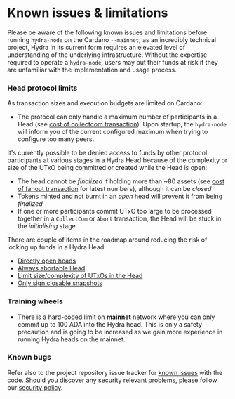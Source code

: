 # Known issues & limitations

Please be aware of the following known issues and limitations before running `hydra-node` on the Cardano `--mainnet`; as an incredibly technical project, Hydra in its current form requires an elevated level of understanding of the underlying infrastructure. Without the expertise required to operate a `hydra-node`, users may put their funds at risk if they are unfamiliar with the implementation and usage process.

### Head protocol limits

As transaction sizes and execution budgets are limited on Cardano:

- The protocol can only handle a maximum number of participants in a Head (see [cost of collectcom transaction](/benchmarks/transaction-cost/#cost-of-collectcom-transaction)). Upon startup, the `hydra-node` will inform you of the current configured maximum when trying to configure too many peers.

It's currently possible to be denied access to funds by other protocol participants at various stages in a Hydra Head because of the complexity or size of the UTxO being committed or created while the Head is open:

- The head cannot be _finalized_ if holding more than ~80 assets (see [cost of fanout transaction](https://hydra.family/head-protocol/benchmarks/transaction-cost/#cost-of-fanout-transaction) for latest numbers), although it can be _closed_
- Tokens minted and not burnt in an _open_ head will prevent it from being _finalized_
- If one or more participants commit UTxO too large to be processed together in a `CollectCom` or `Abort` transaction, the Head will be stuck in the _initialising_ stage

There are couple of items in the roadmap around reducing the risk of locking up funds in a Hydra Head:

- [Directly open heads](https://github.com/input-output-hk/hydra/issues/1329)
- [Always abortable Head](https://github.com/input-output-hk/hydra/issues/699)
- [Limit size/complexity of UTxOs in the Head](https://github.com/input-output-hk/hydra/issues/698)
- [Only sign closable snapshots](https://github.com/input-output-hk/hydra/issues/370)

### Training wheels

- There is a hard-coded limit on **mainnet** network where you can
  only commit up to 100 ADA into the Hydra head. This is only a safety
  precaution and is going to be increased as we gain more experience
  in running Hydra heads on the mainnet.
  
### Known bugs

Refer also to the project repository issue tracker for [known issues](https://github.com/input-output-hk/hydra/issues?q=is%3Aissue+is%3Aopen+label%3A%22bug+%3Abug%3A%22) with the code. Should you discover any security relevant problems, please follow our [security policy](https://github.com/input-output-hk/hydra?tab=security-ov-file#readme).
